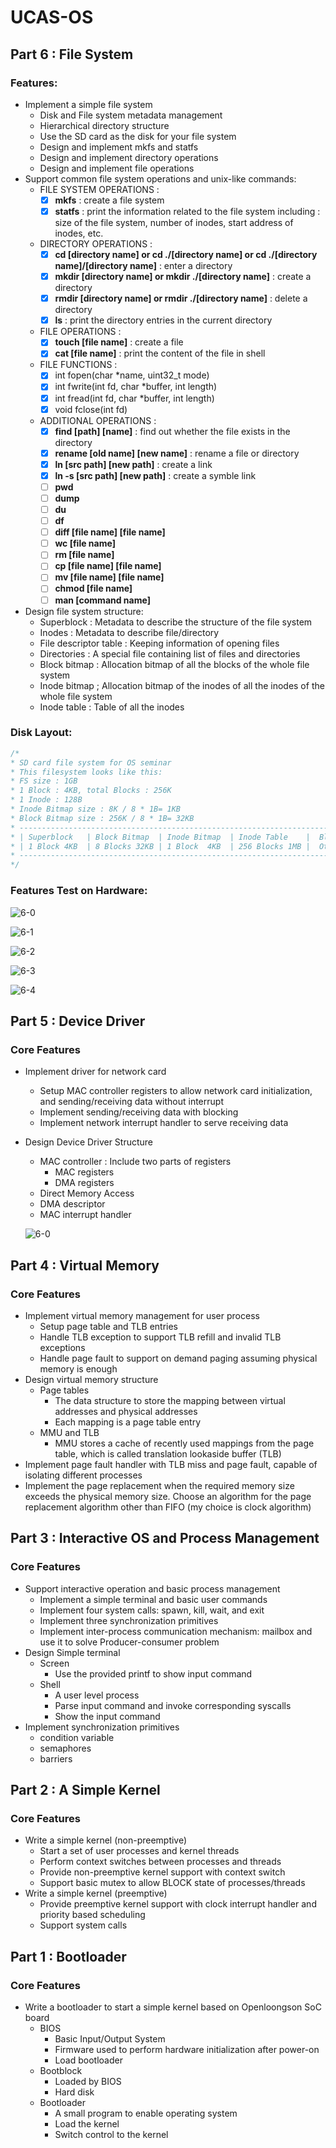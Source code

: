 # UCAS-OS

## Part 6 : File System

### Features:

* Implement a simple file system
    * Disk and File system metadata management
    * Hierarchical directory structure
    * Use the SD card as the disk for your file system
    * Design and implement mkfs and statfs
    * Design and implement directory operations
    * Design and implement file operations
* Support common file system operations and unix-like commands:
    * FILE SYSTEM OPERATIONS :
        - [x] **mkfs** : create a file system
        - [x] **statfs** : print the information related to the file system including : size of the file system, number of inodes, start address of inodes, etc.
    * DIRECTORY OPERATIONS :
        - [x] **cd [directory name] or cd ./[directory name] or cd ./[directory name]/[directory name]** : enter a directory
        - [x] **mkdir [directory name] or mkdir ./[directory name]** : create a directory
        - [x] **rmdir [directory name] or rmdir ./[directory name]** : delete a directory
        - [x] **ls** : print the directory entries in the current directory
    * FILE OPERATIONS :
        - [x] **touch [file name]** : create a file
        - [x] **cat [file name]** : print the content of the file in shell
    * FILE FUNCTIONS :
        - [x] int fopen(char *name, uint32_t mode)
        - [x] int fwrite(int fd, char *buffer, int length)
        - [x] int fread(int fd, char *buffer, int length)
        - [x] void fclose(int fd)
    * ADDITIONAL OPERATIONS :
        - [x] **find [path] [name]** : find out whether the file exists in the directory 
        - [x] **rename [old name] [new name]** : rename a file or directory
        - [x] **ln [src path] [new path]** : create a link
        - [x] **ln -s [src path] [new path]** : create a symble link
        - [ ] **pwd**
        - [ ] **dump**
        - [ ] **du**
        - [ ] **df**
        - [ ] **diff [file name] [file name]**
        - [ ] **wc [file name]**
        - [ ] **rm [file name]**
        - [ ] **cp [file name] [file name]**
        - [ ] **mv [file name] [file name]**
        - [ ] **chmod [file name]**
        - [ ] **man [command name]**
* Design file system structure:
    * Superblock : Metadata to describe the structure of the file system
    * Inodes : Metadata to describe file/directory
    * File descriptor table : Keeping information of opening files
    * Directories : A special file containing list of files and directories
    * Block bitmap : Allocation bitmap of all the blocks of the whole file system
    * Inode bitmap ; Allocation bitmap of the inodes of all the inodes of the whole file system
    * Inode table : Table of all the inodes


### Disk Layout:

```c
/*
* SD card file system for OS seminar
* This filesystem looks like this:
* FS size : 1GB
* 1 Block : 4KB, total Blocks : 256K
* 1 Inode : 128B
* Inode Bitmap size : 8K / 8 * 1B= 1KB
* Block Bitmap size : 256K / 8 * 1B= 32KB
* --------------------------------------------------------------------------------
* | Superblock   | Block Bitmap  | Inode Bitmap  | Inode Table    |  Blocks    |
* | 1 Block 4KB  | 8 Blocks 32KB | 1 Block  4KB  | 256 Blocks 1MB |  Others    |
* --------------------------------------------------------------------------------
*/
```



### Features Test on Hardware:

![6-0](/resources/disk.jpg)

![6-1](/resources/1.gif)

![6-2](/resources/2.gif)

![6-3](/resources/3.gif)

![6-4](/resources/4.gif)

## Part 5 : Device Driver

### Core Features 

* Implement driver for network card
    * Setup MAC controller registers to allow network card initialization, and sending/receiving data without interrupt
    * Implement sending/receiving data with blocking
    * Implement network interrupt handler to serve receiving data
* Design Device Driver Structure
    * MAC controller : Include two parts of registers
        * MAC registers
        * DMA registers
    * Direct Memory Access
    * DMA descriptor
    * MAC interrupt handler

    ![6-0](/resources/driver.png)

## Part 4 : Virtual Memory

### Core Features

* Implement virtual memory management for user process
    * Setup page table and TLB entries
    * Handle TLB exception to support TLB refill and invalid TLB exceptions
    * Handle page fault to support on demand paging assuming physical memory is enough
* Design virtual memory structure
    * Page tables
        * The data structure to store the mapping between virtual addresses and physical addresses
        * Each mapping is a page table entry
    * MMU and TLB
        * MMU stores a cache of recently used mappings from the page table, which is called translation lookaside buffer (TLB)
* Implement page fault handler with TLB miss and page fault, capable of isolating different processes
* Implement the page replacement when the required memory size exceeds the physical memory size. Choose an algorithm for the page replacement algorithm other than FIFO (my choice is clock algorithm)

## Part 3 : Interactive OS and Process Management

### Core Features

* Support interactive operation and basic process management
    * Implement a simple terminal and basic user commands
    * Implement four system calls: spawn, kill, wait, and exit
    * Implement three synchronization primitives
    * Implement inter-process communication mechanism: mailbox and use it to solve Producer-consumer problem
* Design Simple terminal
    * Screen
        * Use the provided printf to show input command
    * Shell
        * A user level process
        * Parse input command and invoke corresponding syscalls
        * Show the input command
* Implement synchronization primitives
    * condition variable
    * semaphores
    * barriers

## Part 2 : A Simple Kernel

### Core Features

* Write a simple kernel (non-preemptive)
    * Start a set of user processes and kernel threads
    * Perform context switches between processes and threads
    * Provide non-preemptive kernel support with context switch
    * Support basic mutex to allow BLOCK state of processes/threads
* Write a simple kernel (preemptive)
    * Provide preemptive kernel support with clock interrupt handler and priority based scheduling
    * Support system calls


## Part 1 : Bootloader

### Core Features

* Write a bootloader to start a simple kernel based on Openloongson SoC board
    * BIOS
        * Basic Input/Output System
        * Firmware used to perform hardware initialization after power-on
        * Load bootloader
    * Bootblock
        * Loaded by BIOS
        * Hard disk
    * Bootloader
        * A small program to enable operating system
        * Load the kernel
        * Switch control to the kernel

